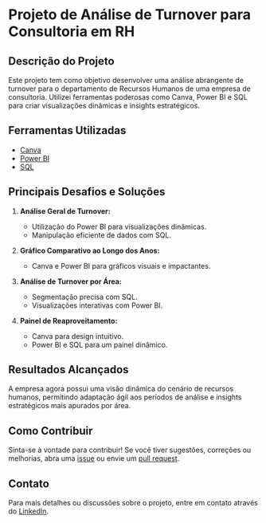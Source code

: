 # Projeto de Análise de Turnover para Consultoria em RH

## Descrição do Projeto

Este projeto tem como objetivo desenvolver uma análise abrangente de turnover para o departamento de Recursos Humanos de uma empresa de consultoria. Utilizei ferramentas poderosas como Canva, Power BI e SQL para criar visualizações dinâmicas e insights estratégicos.

## Ferramentas Utilizadas

- [Canva](https://www.canva.com/)
- [Power BI](https://powerbi.microsoft.com/)
- [SQL](https://www.microsoft.com/en-us/sql-server)

## Principais Desafios e Soluções

1. **Análise Geral de Turnover:**
   - Utilização do Power BI para visualizações dinâmicas.
   - Manipulação eficiente de dados com SQL.

2. **Gráfico Comparativo ao Longo dos Anos:**
   - Canva e Power BI para gráficos visuais e impactantes.

3. **Análise de Turnover por Área:**
   - Segmentação precisa com SQL.
   - Visualizações interativas com Power BI.

4. **Painel de Reaproveitamento:**
   - Canva para design intuitivo.
   - Power BI e SQL para um painel dinâmico.

## Resultados Alcançados

A empresa agora possui uma visão dinâmica do cenário de recursos humanos, permitindo adaptação ágil aos períodos de análise e insights estratégicos mais apurados por área.

## Como Contribuir

Sinta-se à vontade para contribuir! Se você tiver sugestões, correções ou melhorias, abra uma [issue](link_para_issues) ou envie um [pull request](link_para_pull_requests).

## Contato

Para mais detalhes ou discussões sobre o projeto, entre em contato através do [LinkedIn](link_para_seu_perfil_linkedin).

